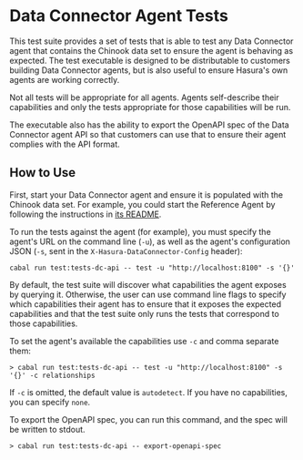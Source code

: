 # Data Connector Agent Tests
This test suite provides a set of tests that is able to test any Data Connector agent that contains the Chinook data set to ensure the agent is behaving as expected. The test executable is designed to be distributable to customers building Data Connector agents, but is also useful to ensure Hasura's own agents are working correctly.

Not all tests will be appropriate for all agents. Agents self-describe their capabilities and only the tests appropriate for those capabilities will be run.

The executable also has the ability to export the OpenAPI spec of the Data Connector agent API so that customers can use that to ensure their agent complies with the API format.

## How to Use
First, start your Data Connector agent and ensure it is populated with the Chinook data set. For example, you could start the Reference Agent by following the instructions in [its README](../../dc-agents/reference/README.md).

To run the tests against the agent (for example), you must specify the agent's URL on the command line (`-u`), as well as the agent's configuration JSON (`-s`, sent in the `X-Hasura-DataConnector-Config` header):

```
cabal run test:tests-dc-api -- test -u "http://localhost:8100" -s '{}'
```

By default, the test suite will discover what capabilities the agent exposes by querying it. Otherwise, the user can use command line flags to specify which capabilities their agent has to ensure that it exposes the expected capabilities and that the test suite only runs the tests that correspond to those capabilities.

To set the agent's available the capabilities use `-c` and comma separate them:

```
> cabal run test:tests-dc-api -- test -u "http://localhost:8100" -s '{}' -c relationships
```

If `-c` is omitted, the default value is `autodetect`. If you have no capabilities, you can specify `none`.

To export the OpenAPI spec, you can run this command, and the spec will be written to stdout.

```
> cabal run test:tests-dc-api -- export-openapi-spec
```
